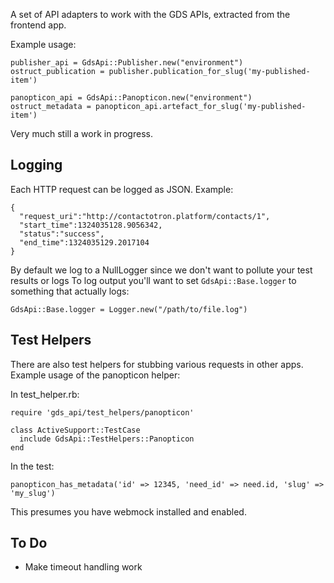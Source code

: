 A set of API adapters to work with the GDS APIs, extracted from the frontend app.

Example usage:

    publisher_api = GdsApi::Publisher.new("environment")
    ostruct_publication = publisher.publication_for_slug('my-published-item')

    panopticon_api = GdsApi::Panopticon.new("environment")
    ostruct_metadata = panopticon_api.artefact_for_slug('my-published-item')

Very much still a work in progress.

## Logging

Each HTTP request can be logged as JSON. Example:

    {
      "request_uri":"http://contactotron.platform/contacts/1",
      "start_time":1324035128.9056342,
      "status":"success",
      "end_time":1324035129.2017104
    }


By default we log to a NullLogger since we don't want to pollute your test results or logs
To log output you'll want to set `GdsApi::Base.logger` to something that actually logs:

    GdsApi::Base.logger = Logger.new("/path/to/file.log")

## Test Helpers

There are also test helpers for stubbing various requests in other apps. Example usage of
the panopticon helper:

In test_helper.rb:

    require 'gds_api/test_helpers/panopticon'

    class ActiveSupport::TestCase
      include GdsApi::TestHelpers::Panopticon
    end

In the test:

    panopticon_has_metadata('id' => 12345, 'need_id' => need.id, 'slug' => 'my_slug')

This presumes you have webmock installed and enabled.

## To Do

* Make timeout handling work
